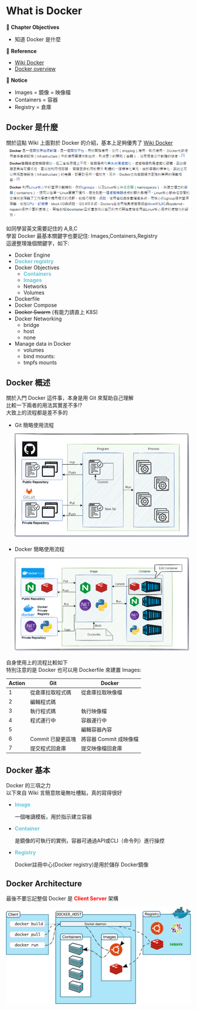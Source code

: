 # What is Docker

:green_book: **Chapter Objectives**

* 知道 Docker 是什麼

:blue_book: **Reference**

* [Wiki Docker](https://zh.wikipedia.org/zh-tw/Docker)
* [Docker overview](https://docs.docker.com/get-started/overview/)

:closed_book:  **Notice**

* Images = 鏡像 = 映像檔
* Containers = 容器
* Registry = 倉庫

## Docker 是什麼

關於這點 Wiki 上面對於 Docker 的介紹，基本上足夠優秀了 [Wiki Docker](https://zh.wikipedia.org/zh-tw/Docker)  
![whatdockerwiki](../.vuepress/public/docker/whatdockerwiki.png)

如同學習英文需要記住的 A,B,C  
學習 Docker 最基本關鍵字也要記住: Images,Containers,Registry  
這邊整理幾個關鍵字，如下:  

* Docker Engine
* <font color="#63C5DA">**Docker registry**</font>
* Docker Objectives
  * <font color="#63C5DA">**Containers**</font>
  * <font color="#63C5DA">**Images**</font>
  * Networks
  * Volumes
* Dockerfile
* Docker Compose
* ~~Docker Swarm~~ (有能力請直上 K8S)
* Docker Networking
  * bridge
  * host
  * none
* Manage data in Docker
  * volumes
  * bind mounts:
  * tmpfs mounts

## Docker 概述

關於入門 Docker 這件事，本身是用 Git 來幫助自己理解  
比較一下兩者的用法其實差不多!?  
大致上的流程都是差不多的  

* Git 簡略使用流程  

  ![DockervsGitGit](../.vuepress/public/docker/DockervsGitGit.png)

* Docker 簡略使用流程

  ![DockervsGitDocker](../.vuepress/public/docker/DockervsGitDocker.png)

自身使用上的流程比較如下  
特別注意的是 Docker 也可以用 Dockerfile 來建置 Images:  

Action | Git               | Docker
-------|-------------------|----------------
1      | 從倉庫拉取程式碼  | 從倉庫拉取映像檔
2      | 編輯程式碼        |
3      | 執行程式碼        | 執行映像檔
4      | 程式運行中        | 容器運行中
5      |                   | 編輯容器內容
6      | Commit 已變更區塊 | 將容器 Commit 成映像檔
7      | 提交程式回倉庫    | 提交映像檔回倉庫

## Docker 基本

Docker 的三項之力  
以下來自 Wiki 言簡意賅毫無吐槽點，真的寫得很好  

* <font color="#63C5DA">**Image**</font>  

  一個唯讀模板，用於指示建立容器

* <font color="#63C5DA">**Container**</font>  

  是鏡像的可執行的實例，容器可通過API或CLI（命令列）進行操控

* <font color="#63C5DA">**Registry**</font>  

  Docker註冊中心(Docker registry)是用於儲存 Docker鏡像

## Docker Architecture

最後不要忘記整個 Docker 是 <font color="#FF0000">**Client Server**</font> 架構  

![Docker Architecture](../.vuepress/public/docker/architecture.svg)  
